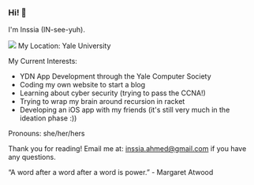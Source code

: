 ### Hi! 👋 
I'm Inssia (IN-see-yuh). 

<img src="https://upload.wikimedia.org/wikipedia/commons/2/2f/YaleOldCampus2009.jpg">
My Location: Yale University


My Current Interests: 

- YDN App Development through the Yale Computer Society
- Coding my own website to start a blog
- Learning about cyber security (trying to pass the CCNA!)
- Trying to wrap my brain around recursion in racket
- Developing an iOS app with my friends (it's still very much in the ideation phase :))

Pronouns: she/her/hers

Thank you for reading! Email me at: inssia.ahmed@gmail.com if you have any questions. 

“A word after a word after a word is power.” - Margaret Atwood




<!--
**inssia/inssia** is a ✨ _special_ ✨ repository because its `README.md` (this file) appears on your GitHub profile.

Here are some ideas to get you started:

- 🔭 I’m currently working on ...
- 🌱 I’m currently learning ...
- 👯 I’m looking to collaborate on ...
- 🤔 I’m looking for help with ...
- 💬 Ask me about ...
- 📫 How to reach me: ...
- 😄 Pronouns: ...
- ⚡ Fun fact: ...
-->
